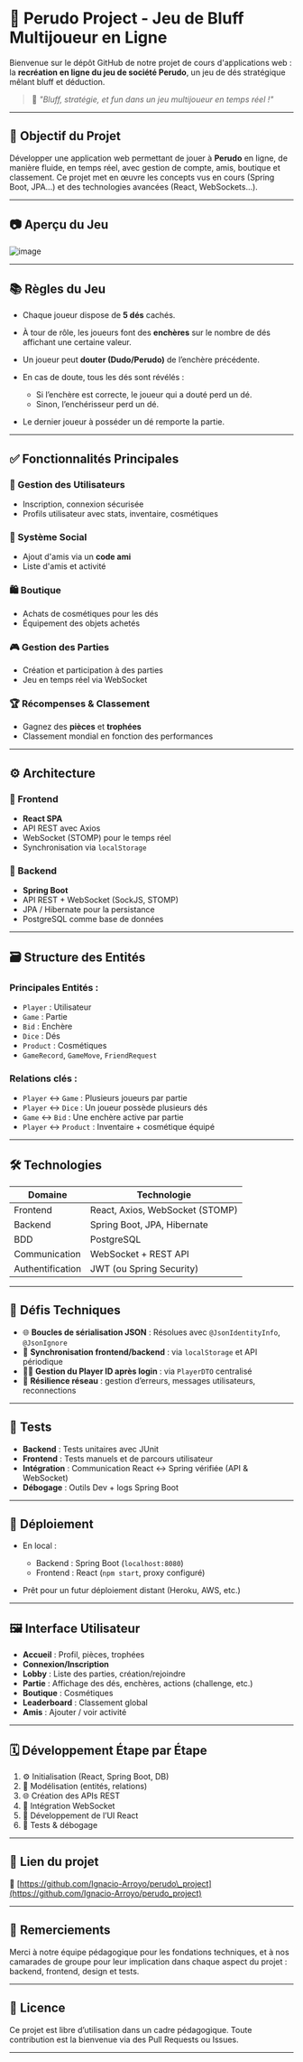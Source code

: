 
# 🎲 Perudo Project - Jeu de Bluff Multijoueur en Ligne

Bienvenue sur le dépôt GitHub de notre projet de cours d'applications web : la **recréation en ligne du jeu de société Perudo**, un jeu de dés stratégique mêlant bluff et déduction.

> 🧠 *"Bluff, stratégie, et fun dans un jeu multijoueur en temps réel !"*

---

## 📌 Objectif du Projet

Développer une application web permettant de jouer à **Perudo** en ligne, de manière fluide, en temps réel, avec gestion de compte, amis, boutique et classement. Ce projet met en œuvre les concepts vus en cours (Spring Boot, JPA...) et des technologies avancées (React, WebSockets...).

---

## 📷 Aperçu du Jeu

![image](https://github.com/user-attachments/assets/7e853c21-dacb-475f-9c8a-6704c6bce8ea)

---

## 📚 Règles du Jeu

* Chaque joueur dispose de **5 dés** cachés.
* À tour de rôle, les joueurs font des **enchères** sur le nombre de dés affichant une certaine valeur.
* Un joueur peut **douter (Dudo/Perudo)** de l’enchère précédente.
* En cas de doute, tous les dés sont révélés :

  * Si l’enchère est correcte, le joueur qui a douté perd un dé.
  * Sinon, l’enchérisseur perd un dé.
* Le dernier joueur à posséder un dé remporte la partie.

---

## ✅ Fonctionnalités Principales

### 🔐 Gestion des Utilisateurs

* Inscription, connexion sécurisée
* Profils utilisateur avec stats, inventaire, cosmétiques

### 👥 Système Social

* Ajout d'amis via un **code ami**
* Liste d'amis et activité

### 🛍️ Boutique

* Achats de cosmétiques pour les dés
* Équipement des objets achetés

### 🎮 Gestion des Parties

* Création et participation à des parties
* Jeu en temps réel via WebSocket

### 🏆 Récompenses & Classement

* Gagnez des **pièces** et **trophées**
* Classement mondial en fonction des performances

---

## ⚙️ Architecture

### 🧩 Frontend

* **React SPA**
* API REST avec Axios
* WebSocket (STOMP) pour le temps réel
* Synchronisation via `localStorage`

### 🔧 Backend

* **Spring Boot**
* API REST + WebSocket (SockJS, STOMP)
* JPA / Hibernate pour la persistance
* PostgreSQL comme base de données

---

## 🗃️ Structure des Entités

### Principales Entités :

* `Player` : Utilisateur
* `Game` : Partie
* `Bid` : Enchère
* `Dice` : Dés
* `Product` : Cosmétiques
* `GameRecord`, `GameMove`, `FriendRequest`

### Relations clés :

* `Player` ↔ `Game` : Plusieurs joueurs par partie
* `Player` ↔ `Dice` : Un joueur possède plusieurs dés
* `Game` ↔ `Bid` : Une enchère active par partie
* `Player` ↔ `Product` : Inventaire + cosmétique équipé

---

## 🛠️ Technologies

| Domaine          | Technologie                     |
| ---------------- | ------------------------------- |
| Frontend         | React, Axios, WebSocket (STOMP) |
| Backend          | Spring Boot, JPA, Hibernate     |
| BDD              | PostgreSQL                      |
| Communication    | WebSocket + REST API            |
| Authentification | JWT (ou Spring Security)        |

---

## 🚧 Défis Techniques

* 🌐 **Boucles de sérialisation JSON** : Résolues avec `@JsonIdentityInfo`, `@JsonIgnore`
* 🔄 **Synchronisation frontend/backend** : via `localStorage` et API périodique
* 🧑‍💻 **Gestion du Player ID après login** : via `PlayerDTO` centralisé
* 📶 **Résilience réseau** : gestion d’erreurs, messages utilisateurs, reconnections

---

## 🧪 Tests

* **Backend** : Tests unitaires avec JUnit
* **Frontend** : Tests manuels et de parcours utilisateur
* **Intégration** : Communication React ↔ Spring vérifiée (API & WebSocket)
* **Débogage** : Outils Dev + logs Spring Boot

---

## 🚀 Déploiement

* En local :

  * Backend : Spring Boot (`localhost:8080`)
  * Frontend : React (`npm start`, proxy configuré)
* Prêt pour un futur déploiement distant (Heroku, AWS, etc.)

---

## 🖼️ Interface Utilisateur

* **Accueil** : Profil, pièces, trophées
* **Connexion/Inscription**
* **Lobby** : Liste des parties, création/rejoindre
* **Partie** : Affichage des dés, enchères, actions (challenge, etc.)
* **Boutique** : Cosmétiques
* **Leaderboard** : Classement global
* **Amis** : Ajouter / voir activité

---

## 🗓️ Développement Étape par Étape

1. ⚙️ Initialisation (React, Spring Boot, DB)
2. 🧱 Modélisation (entités, relations)
3. 🌐 Création des APIs REST
4. 🔁 Intégration WebSocket
5. 💅 Développement de l’UI React
6. 🧪 Tests & débogage

---

## 📎 Lien du projet

🔗 [https://github.com/Ignacio-Arroyo/perudo\_project](https://github.com/Ignacio-Arroyo/perudo_project)

---

## 🙌 Remerciements

Merci à notre équipe pédagogique pour les fondations techniques, et à nos camarades de groupe pour leur implication dans chaque aspect du projet : backend, frontend, design et tests.

---

## 🧾 Licence

Ce projet est libre d’utilisation dans un cadre pédagogique. Toute contribution est la bienvenue via des Pull Requests ou Issues.

---

